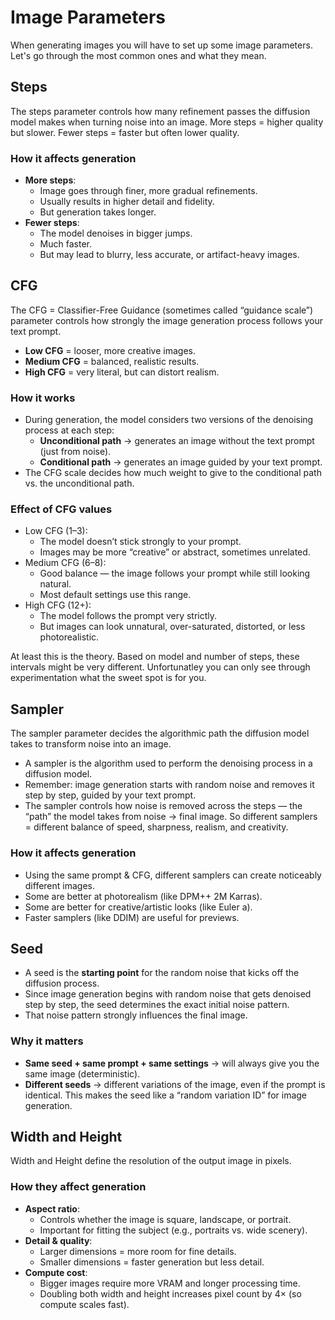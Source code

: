 # Image Parameters 

When generating images you will have to set up some image parameters. Let's go through the most common ones and what they mean.

## Steps
The steps parameter controls how many refinement passes the diffusion model makes when turning noise into an image. More steps = higher quality but slower. Fewer steps = faster but often lower quality.

### How it affects generation
- **More steps**:
  - Image goes through finer, more gradual refinements.
  - Usually results in higher detail and fidelity.
  - But generation takes longer.
- **Fewer steps**:
  - The model denoises in bigger jumps.
  - Much faster.
  - But may lead to blurry, less accurate, or artifact-heavy images.

## CFG
The CFG = Classifier-Free Guidance (sometimes called “guidance scale”) parameter controls how strongly the image generation process follows your text prompt.
- **Low CFG** = looser, more creative images.
- **Medium CFG** = balanced, realistic results.
- **High CFG** = very literal, but can distort realism.

### How it works
- During generation, the model considers two versions of the denoising process at each step:
  - **Unconditional path** → generates an image without the text prompt (just from noise).
  - **Conditional path** → generates an image guided by your text prompt.
- The CFG scale decides how much weight to give to the conditional path vs. the unconditional path.

### Effect of CFG values
- Low CFG (1–3):
  - The model doesn’t stick strongly to your prompt.
  - Images may be more “creative” or abstract, sometimes unrelated.
- Medium CFG (6–8):
  - Good balance — the image follows your prompt while still looking natural.
  - Most default settings use this range.
- High CFG (12+):
  - The model follows the prompt very strictly.
  - But images can look unnatural, over-saturated, distorted, or less photorealistic.

At least this is the theory. Based on model and number of steps, these intervals might be very different. Unfortunatley you can only see through experimentation what the sweet spot is for you.

## Sampler 
The sampler parameter decides the algorithmic path the diffusion model takes to transform noise into an image.
- A sampler is the algorithm used to perform the denoising process in a diffusion model.
- Remember: image generation starts with random noise and removes it step by step, guided by your text prompt.
- The sampler controls how noise is removed across the steps — the “path” the model takes from noise → final image.
So different samplers = different balance of speed, sharpness, realism, and creativity.

### How it affects generation
- Using the same prompt & CFG, different samplers can create noticeably different images.
- Some are better at photorealism (like DPM++ 2M Karras).
- Some are better for creative/artistic looks (like Euler a).
- Faster samplers (like DDIM) are useful for previews.

## Seed
- A seed is the **starting point** for the random noise that kicks off the diffusion process.
- Since image generation begins with random noise that gets denoised step by step, the seed determines the exact initial noise pattern.
- That noise pattern strongly influences the final image.

### Why it matters
- **Same seed + same prompt + same settings** → will always give you the same image (deterministic).
- **Different seeds** → different variations of the image, even if the prompt is identical.
This makes the seed like a “random variation ID” for image generation.

## Width and Height 
Width and Height define the resolution of the output image in pixels.

### How they affect generation
- **Aspect ratio**:
  - Controls whether the image is square, landscape, or portrait.
  - Important for fitting the subject (e.g., portraits vs. wide scenery).
- **Detail & quality**:
  - Larger dimensions = more room for fine details.
  - Smaller dimensions = faster generation but less detail.
- **Compute cost**:
  - Bigger images require more VRAM and longer processing time.
  - Doubling both width and height increases pixel count by 4× (so compute scales fast).